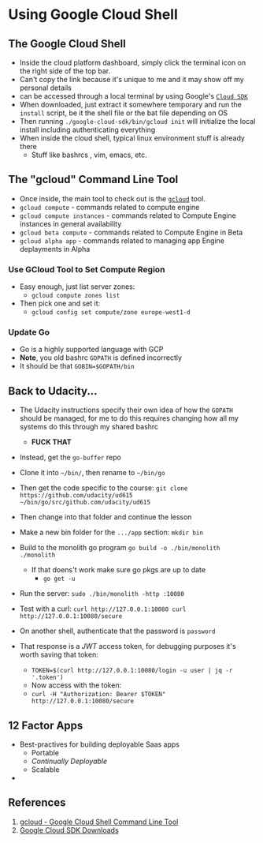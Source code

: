 # Using Google Cloud Shell

## The Google Cloud Shell
* Inside the cloud platform dashboard, simply click the terminal icon on the right side of the top bar.
* Can't copy the link because it's unique to me and it may show off my personal details
* can be accessed through a local terminal by using Google's [`Cloud SDK`][02]
* When downloaded, just extract it somewhere temporary and run the `install` script, be it the shell file or the bat file depending on OS
* Then running `./google-cloud-sdk/bin/gcloud init` will initialize the local install including authenticating everything
* When inside the cloud shell, typical linux environment stuff is already there
    * Stuff like bashrcs , vim, emacs, etc.


## The "gcloud" Command Line Tool

* Once inside, the main tool to check out is the [`gcloud`][01] tool.
* `gcloud compute` - commands related to compute engine
* `gcloud compute instances` - commands related to Compute Engine instances in general availability
* `gcloud beta compute` - commands related to Compute Engine in Beta
* `gcloud alpha app` - commands related to managing app Engine deplayments in Alpha

### Use GCloud Tool to Set Compute Region

* Easy enough, just list server zones:
    * `gcloud compute zones list`
* Then pick one and set it:
    * `gcloud config set compute/zone europe-west1-d`

### Update Go

* Go is a highly supported language with GCP
* **Note**, you old bashrc `GOPATH` is defined incorrectly
* It should be that `GOBIN=$GOPATH/bin`

## Back to Udacity...


* The Udacity instructions specify their own idea of how the `GOPATH` should be managed, for me to do this requires changing how all my systems do this through my shared bashrc
	* **FUCK THAT**
* Instead, get the `go-buffer` repo
* Clone it into `~/bin/`, then rename to `~/bin/go`
* Then get the code specific to the course:
`git clone https://github.com/udacity/ud615 ~/bin/go/src/github.com/udacity/ud615`
* Then change into that folder and continue the lesson
* Make a new bin folder for the `.../app` section: `mkdir bin`
* Build to the monolith go program `go build -o ./bin/monolith ./monolith`
    * If that doens't work make sure go pkgs are up to date
        * `go get -u`
* Run the server: `sudo ./bin/monolith -http :10080`
* Test with a curl:
`curl http://127.0.0.1:10080
curl http://127.0.0.1:10080/secure`

* On another shell, authenticate that the password is `password`
* That response is a *JWT* access token, for debugging purposes it's worth saving that token:
    * `TOKEN=$(curl http://127.0.0.1:10080/login -u user | jq -r '.token')`
    * Now access with the token:
    * `curl -H "Authorization: Bearer $TOKEN" http://127.0.0.1:10080/secure`


## 12 Factor Apps

* Best-practives for building deployable Saas apps
    * Portable
    * *Continually Deployable*
    * Scalable
* 




## References
1. [gcloud - Google Cloud Shell Command Line Tool][01]
2. [Google Cloud SDK Downloads][02]

[01]: https://cloud.google.com/sdk/gcloud/ "gcloud - Google Cloud Shell Command Line Tool"
[02]: https://cloud.google.com/sdk/downloads#versioned "Google Cloud SDK Downloads"

